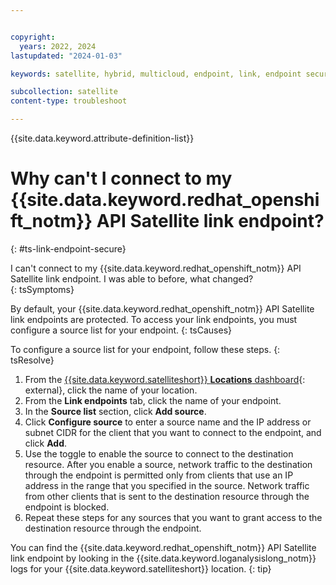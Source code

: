 ```yaml
---


copyright:
  years: 2022, 2024
lastupdated: "2024-01-03"

keywords: satellite, hybrid, multicloud, endpoint, link, endpoint secure

subcollection: satellite
content-type: troubleshoot

---
```


{{site.data.keyword.attribute-definition-list}}

# Why can't I connect to my {{site.data.keyword.redhat_openshift_notm}} API Satellite link endpoint?
{: #ts-link-endpoint-secure}

I can't connect to my {{site.data.keyword.redhat_openshift_notm}} API Satellite link endpoint. I was able to before, what changed?  
{: tsSymptoms}

By default, your {{site.data.keyword.redhat_openshift_notm}} API Satellite link endpoints are protected. To access your link endpoints, you must configure a source list for your endpoint.
{: tsCauses}

To configure a source list for your endpoint, follow these steps.
{: tsResolve}
 
1. From the [{{site.data.keyword.satelliteshort}} **Locations** dashboard](https://cloud.ibm.com/satellite/locations){: external}, click the name of your location.
2. From the **Link endpoints** tab, click the name of your endpoint.
3. In the **Source list** section, click **Add source**.
4. Click **Configure source** to enter a source name and the IP address or subnet CIDR for the client that you want to connect to the endpoint, and click **Add**.
5. Use the toggle to enable the source to connect to the destination resource. After you enable a source, network traffic to the destination through the endpoint is permitted only from clients that use an IP address in the range that you specified in the source. Network traffic from other clients that is sent to the destination resource through the endpoint is blocked.
6. Repeat these steps for any sources that you want to grant access to the destination resource through the endpoint.

You can find the {{site.data.keyword.redhat_openshift_notm}} API Satellite link endpoint by looking in the {{site.data.keyword.loganalysislong_notm}} logs for your {{site.data.keyword.satelliteshort}} location.
{: tip}




